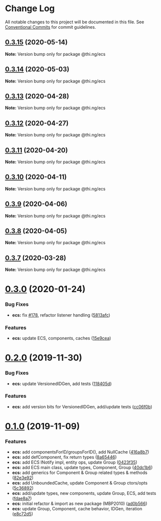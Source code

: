# Change Log

All notable changes to this project will be documented in this file.
See [Conventional Commits](https://conventionalcommits.org) for commit guidelines.

## [0.3.15](https://github.com/thi-ng/umbrella/compare/@thi.ng/ecs@0.3.14...@thi.ng/ecs@0.3.15) (2020-05-14)

**Note:** Version bump only for package @thi.ng/ecs





## [0.3.14](https://github.com/thi-ng/umbrella/compare/@thi.ng/ecs@0.3.13...@thi.ng/ecs@0.3.14) (2020-05-03)

**Note:** Version bump only for package @thi.ng/ecs





## [0.3.13](https://github.com/thi-ng/umbrella/compare/@thi.ng/ecs@0.3.12...@thi.ng/ecs@0.3.13) (2020-04-28)

**Note:** Version bump only for package @thi.ng/ecs





## [0.3.12](https://github.com/thi-ng/umbrella/compare/@thi.ng/ecs@0.3.11...@thi.ng/ecs@0.3.12) (2020-04-27)

**Note:** Version bump only for package @thi.ng/ecs





## [0.3.11](https://github.com/thi-ng/umbrella/compare/@thi.ng/ecs@0.3.10...@thi.ng/ecs@0.3.11) (2020-04-20)

**Note:** Version bump only for package @thi.ng/ecs





## [0.3.10](https://github.com/thi-ng/umbrella/compare/@thi.ng/ecs@0.3.9...@thi.ng/ecs@0.3.10) (2020-04-11)

**Note:** Version bump only for package @thi.ng/ecs





## [0.3.9](https://github.com/thi-ng/umbrella/compare/@thi.ng/ecs@0.3.8...@thi.ng/ecs@0.3.9) (2020-04-06)

**Note:** Version bump only for package @thi.ng/ecs





## [0.3.8](https://github.com/thi-ng/umbrella/compare/@thi.ng/ecs@0.3.7...@thi.ng/ecs@0.3.8) (2020-04-05)

**Note:** Version bump only for package @thi.ng/ecs





## [0.3.7](https://github.com/thi-ng/umbrella/compare/@thi.ng/ecs@0.3.6...@thi.ng/ecs@0.3.7) (2020-03-28)

**Note:** Version bump only for package @thi.ng/ecs





# [0.3.0](https://github.com/thi-ng/umbrella/compare/@thi.ng/ecs@0.2.0...@thi.ng/ecs@0.3.0) (2020-01-24)

### Bug Fixes

* **ecs:** fix [#178](https://github.com/thi-ng/umbrella/issues/178), refactor listener handling ([5813afc](https://github.com/thi-ng/umbrella/commit/5813afc6d263d09af215b00eb44dad569c6ead9a))

### Features

* **ecs:** update ECS, components, caches ([15e9cea](https://github.com/thi-ng/umbrella/commit/15e9ceadba6815bf86986176492028ac05eae3aa))

# [0.2.0](https://github.com/thi-ng/umbrella/compare/@thi.ng/ecs@0.1.0...@thi.ng/ecs@0.2.0) (2019-11-30)

### Bug Fixes

* **ecs:** update VersionedIDGen, add tests ([118405d](https://github.com/thi-ng/umbrella/commit/118405d0039e6f013c0343d805f220d04320f327))

### Features

* **ecs:** add version bits for VersionedIDGen, add/update tests ([cc06f0b](https://github.com/thi-ng/umbrella/commit/cc06f0b7c964c116468f10a399dd3948610c5840))

# [0.1.0](https://github.com/thi-ng/umbrella/compare/@thi.ng/ecs@0.0.2...@thi.ng/ecs@0.1.0) (2019-11-09)

### Features

* **ecs:** add componentsForID/groupsForID(), add NullCache ([416a8b7](https://github.com/thi-ng/umbrella/commit/416a8b7974716ec8b645dde8d2ed6ad389f18edb))
* **ecs:** add defComponent, fix return types ([8a65446](https://github.com/thi-ng/umbrella/commit/8a654463af1721377aa3372e21d86ec880548c84))
* **ecs:** add ECS INotify impl, entity ops, update Group ([0423f35](https://github.com/thi-ng/umbrella/commit/0423f35b7f589056ee3578d32530023a318322c0))
* **ecs:** add ECS main class, update types, Component, Group ([40dc1b6](https://github.com/thi-ng/umbrella/commit/40dc1b6abcfd0f11e04c7f7f22359bc928a9ff7d))
* **ecs:** add generics for Component & Group related types & methods ([82e3e92](https://github.com/thi-ng/umbrella/commit/82e3e92fe6f74395383069d370e3d6eb21982da5))
* **ecs:** add UnboundedCache, update Component & Group ctors/opts ([5c36892](https://github.com/thi-ng/umbrella/commit/5c36892ef9ed62f973a726277750c5845c9a859e))
* **ecs:** add/update types, new components, update Group, ECS, add tests ([fdae8a7](https://github.com/thi-ng/umbrella/commit/fdae8a794093e42f71165f7552231d9af744dfcd))
* **ecs:** initial refactor & import as new package (MBP2010) ([ad0b566](https://github.com/thi-ng/umbrella/commit/ad0b56629dc6133b3bcde429fa7df26f627ba0c1))
* **ecs:** update Group, Component, cache behavior, IDGen, iteration ([e8c72d5](https://github.com/thi-ng/umbrella/commit/e8c72d587e58ad6dbc7e6961e6daa098b5b7e614))
